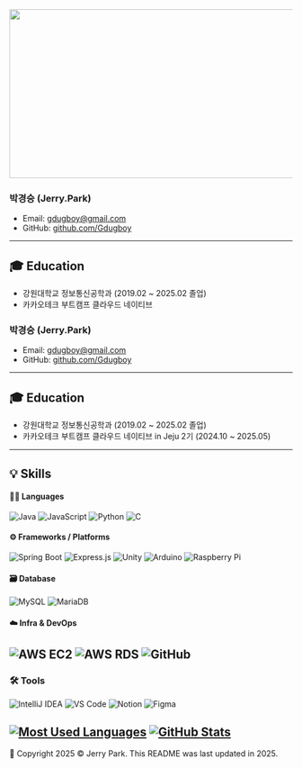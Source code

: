 <a href="https://www.gitanimals.org/en_US?utm_medium=image&utm_source=Gdugboy&utm_content=farm">
<img
  src="https://render.gitanimals.org/farms/Gdugboy"
  width="1200"
  height="300"
/>
</a>
  
### 박경승 (Jerry.Park)
- Email: gdugboy@gmail.com
- GitHub: [github.com/Gdugboy](https://github.com/Gdugboy)

---

## 🎓 Education
- 강원대학교 정보통신공학과 (2019.02 ~ 2025.02 졸업)
- 카카오테크 부트캠프 클라우드 네이티브
  
### 박경승 (Jerry.Park)
- Email: gdugboy@gmail.com
- GitHub: [github.com/Gdugboy](https://github.com/Gdugboy)

---

## 🎓 Education
- 강원대학교 정보통신공학과 (2019.02 ~ 2025.02 졸업)
- 카카오테크 부트캠프 클라우드 네이티브 in Jeju 2기 (2024.10 ~ 2025.05)

---

## 💡 Skills

#### 👨‍💻 Languages
![Java](https://img.shields.io/badge/Java-007396?style=for-the-badge&logo=java&logoColor=white)
![JavaScript](https://img.shields.io/badge/JavaScript-F7DF1E?style=for-the-badge&logo=javascript&logoColor=black)
![Python](https://img.shields.io/badge/Python-3776AB?style=for-the-badge&logo=python&logoColor=white)
![C](https://img.shields.io/badge/C-00599C?style=for-the-badge&logo=c&logoColor=white)


#### ⚙️ Frameworks / Platforms
![Spring Boot](https://img.shields.io/badge/Spring_Boot-6DB33F?style=for-the-badge&logo=spring-boot&logoColor=white)
![Express.js](https://img.shields.io/badge/Express-000000?style=for-the-badge&logo=express&logoColor=white)
![Unity](https://img.shields.io/badge/Unity-000000?style=for-the-badge&logo=unity&logoColor=white)
![Arduino](https://img.shields.io/badge/Arduino-00979D?style=for-the-badge&logo=arduino&logoColor=white)
![Raspberry Pi](https://img.shields.io/badge/Raspberry%20Pi-C51A4A?style=for-the-badge&logo=raspberrypi&logoColor=white)

#### 🗃️ Database
![MySQL](https://img.shields.io/badge/MySQL-4479A1?style=for-the-badge&logo=mysql&logoColor=white)
![MariaDB](https://img.shields.io/badge/MariaDB-003545?style=for-the-badge&logo=mariadb&logoColor=white)

#### ☁️ Infra & DevOps
![AWS EC2](https://img.shields.io/badge/AWS_EC2-FF9900?style=for-the-badge&logo=amazonaws&logoColor=white)
![AWS RDS](https://img.shields.io/badge/AWS_RDS-527FFF?style=for-the-badge&logo=amazonrds&logoColor=white)
![GitHub](https://img.shields.io/badge/GitHub-181717?style=for-the-badge&logo=github&logoColor=white)
---

### 🛠️ Tools
![IntelliJ IDEA](https://img.shields.io/badge/IntelliJ-000000?style=for-the-badge&logo=intellijidea&logoColor=white)
![VS Code](https://img.shields.io/badge/VS%20Code-007ACC?style=for-the-badge&logo=visualstudiocode&logoColor=white)
![Notion](https://img.shields.io/badge/Notion-000000?style=for-the-badge&logo=notion&logoColor=white)
![Figma](https://img.shields.io/badge/Figma-F24E1E?style=for-the-badge&logo=figma&logoColor=white)

[![Most Used Languages](https://github-readme-stats.vercel.app/api/top-langs/?username=gdugboy&theme=dark)](https://github.com/gdugboy)
[![GitHub Stats](https://github-readme-stats.vercel.app/api?username=gdugboy&theme=dark)](https://github.com/gdugboy)
---
📄 Copyright 2025 © Jerry Park. This README was last updated in 2025.
